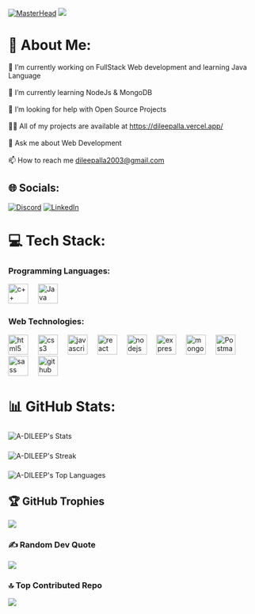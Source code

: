 [![MasterHead](https://qph.cf2.quoracdn.net/main-qimg-fa7b4bdc3b2f73e749e5c2c646d4ae13)](http://A-DILEEP.io)
[![](https://visitcount.itsvg.in/api?id=A-DILEEP&icon=0&color=4)](https://visitcount.itsvg.in)
# 💫 About Me:
🔭 I’m currently working on FullStack Web development and learning Java Language <br><br>🌱 I’m currently learning NodeJs & MongoDB<br><br>🤝 I’m looking for help with Open Source Projects<br><br>👨‍💻 All of my projects are available at https://dileepalla.vercel.app/<br><br>💬 Ask me about Web Development<br><br>📫 How to reach me dileepalla2003@gmail.com


## 🌐 Socials:
[![Discord](https://img.shields.io/static/v1?message=Discord&logo=discord&label=&color=7289DA&logoColor=white&labelColor=&style=for-the-badge)](https://discord.gg/silent_eyes_jr) [![LinkedIn](https://img.shields.io/static/v1?message=LinkedIn&logo=linkedin&label=&color=0077B5&logoColor=white&labelColor=&style=for-the-badge)](https://linkedin.com/in/alla-dileep-073adr) 

# 💻 Tech Stack:

<h3 align="left">Programming Languages:</h3>
<div align="left">
  <img src="https://cdn.jsdelivr.net/gh/devicons/devicon@latest/icons/cplusplus/cplusplus-original.svg"  height="40" alt="c++ logo"/>
  <img width="12" />
  <img src="https://cdn.jsdelivr.net/gh/devicons/devicon@latest/icons/java/java-original-wordmark.svg" height="40" alt="Java logo"/>  
  <img width="12" />
</div>
<h3 align="left">Web Technologies:</h3>
<div align="left">
  <img src="https://cdn.jsdelivr.net/gh/devicons/devicon/icons/html5/html5-original.svg" height="40" alt="html5 logo"  />
  <img width="12" />
  <img src="https://cdn.jsdelivr.net/gh/devicons/devicon/icons/css3/css3-original.svg" height="40" alt="css3 logo"  />
  <img width="12" />
  <img src="https://cdn.jsdelivr.net/gh/devicons/devicon/icons/javascript/javascript-original.svg" height="40" alt="javascript logo"  />
  <img width="12" />
  <img src="https://cdn.jsdelivr.net/gh/devicons/devicon/icons/react/react-original.svg" height="40" alt="react logo"  />
  <img width="12" />
  <img src="https://cdn.jsdelivr.net/gh/devicons/devicon/icons/nodejs/nodejs-original.svg" height="40" alt="nodejs logo"  />
  <img width="12" />
  <img src="https://cdn.jsdelivr.net/gh/devicons/devicon@latest/icons/express/express-original.svg" height="40" alt="express logo" />   
  <img width="12" />
  <img src="https://cdn.jsdelivr.net/gh/devicons/devicon/icons/mongodb/mongodb-original.svg" height="40" alt="mongodb logo"  />
  <img width="12" />
  <img src="https://cdn.jsdelivr.net/gh/devicons/devicon@latest/icons/postman/postman-original.svg" height="40" alt="Postman logo"/>
  <img width="12" />
  <img src="https://cdn.jsdelivr.net/gh/devicons/devicon@latest/icons/sass/sass-original.svg" height="40" alt="sass logo" />
  <img width="12" />
  <img src="https://img.icons8.com/?size=100&id=52539&format=png&color=ffffff"  height="40" alt="github logo"/>
</div>



# 📊 GitHub Stats:

###

![A-DILEEP's Stats](https://github-readme-stats.vercel.app/api?username=A-DILEEP&theme=dracula&show_icons=true&hide_border=true&count_private=true)

###


![A-DILEEP's Streak](https://github-readme-streak-stats.herokuapp.com/?user=A-DILEEP&theme=dracula&hide_border=true)

###

![A-DILEEP's Top Languages](https://github-readme-stats.vercel.app/api/top-langs/?username=A-DILEEP&theme=dracula&show_icons=true&hide_border=true&layout=compact)


###

## 🏆 GitHub Trophies
![](https://github-profile-trophy.vercel.app/?username=A-DILEEP&theme=dracula&no-frame=false&no-bg=true&margin-w=4)

### ✍️ Random Dev Quote
![](https://quotes-github-readme.vercel.app/api?type=horizontal&theme=radical)

### 🔝 Top Contributed Repo
![](https://github-contributor-stats.vercel.app/api?username=A-DILEEP&limit=5&theme=dracula&combine_all_yearly_contributions=true)


